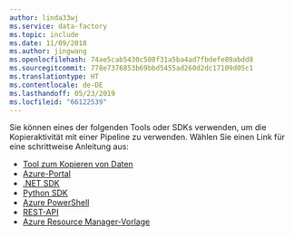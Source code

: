 ```yaml
---
author: linda33wj
ms.service: data-factory
ms.topic: include
ms.date: 11/09/2018
ms.author: jingwang
ms.openlocfilehash: 74ae5cab5430c508f31a5ba4ad7fbdefe89abdd8
ms.sourcegitcommit: 778e7376853b69bbd5455ad260d2dc17109d05c1
ms.translationtype: HT
ms.contentlocale: de-DE
ms.lasthandoff: 05/23/2019
ms.locfileid: "66122539"
---
```

<!--
    Separate the generic "Get started" paragraph from each connector-* article in azure-docs-pr/articles/data-factory/ to ease future central update.
-->
Sie können eines der folgenden Tools oder SDKs verwenden, um die Kopieraktivität mit einer Pipeline zu verwenden. Wählen Sie einen Link für eine schrittweise Anleitung aus:

- [Tool zum Kopieren von Daten](../articles/data-factory/quickstart-create-data-factory-copy-data-tool.md)
- [Azure-Portal](../articles/data-factory/quickstart-create-data-factory-portal.md)
- [.NET SDK](../articles/data-factory/quickstart-create-data-factory-dot-net.md)
- [Python SDK](../articles/data-factory/quickstart-create-data-factory-python.md)
- [Azure PowerShell](../articles/data-factory/quickstart-create-data-factory-powershell.md)
- [REST-API](../articles/data-factory/quickstart-create-data-factory-rest-api.md)
- [Azure Resource Manager-Vorlage](../articles/data-factory/quickstart-create-data-factory-resource-manager-template.md)

